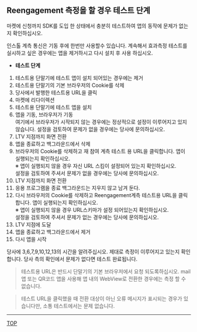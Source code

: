 ## Reengagement 측정을 할 경우 테스트 단계

마켓에 신청까지 SDK를 도입 한 상태에서 충분히 테스트하여 앱의 동작에 문제가 없는지 확인하십시오.

인스톨 계측 통신은 기동 후에 한번만 사용할수 있습니다. 계속해서 효과측정 테스트를 실시하고 싶은 경우에는 앱을 제거하시고 다시 설치 후 사용 하십시오.

* **테스트 단계**

1. 테스트용 단말기에 테스트 앱이 설치 되어있는 경우에는 제거
1. 테스트용 단말기의 기본 브라우저의 Cookie를 삭제
1. 당사에서 발행한 테스트용 URL을 클릭
1. 마켓에 리다이렉션
1. 테스트용 단말기에 테스트 앱을 설치 <br />
1. 앱을 기동, 브라우저가 기동 <br />
여기에서 브라우저가 시작되지 않는 경우에는 정상적으로 설정이 이루어지고 있지 않습니다. 설정을 검토하여 문제가 없을 경우에는 당사에 문의하십시오.
1. LTV 지점까지 화면 전환 <br />
1. 앱을 종료하고 백그라운드에서 삭제 <br />
1. 브라우저의 Cookie를 삭제하고 재 참여 계측 테스트 용 URL을 클릭합니다. 앱이 실행되는지 확인하십시오. <br />
※ 앱이 실행되지 않을 경우 자신 URL 스킴이 설정되어 있는지 확인하십시오. <br />
설정을 검토하여 주셔서 문제가 없을 경우에는 당사에 문의하십시오. <br />
1. LTV 지점까지 화면 전환 <br />
1. 응용 프로그램을 종료 백그라운드는 지우지 않고 남겨 둔다.
1. 다시 브라우저의 Cookie를 삭제하고 Reengagement계측 테스트용 URL을 클릭합니다. 앱이 실행되는지 확인하십시오. <br />
※ 앱이 실행되지 않을 경우 URL스키마가 설정 되어있는지 확인하십시오. <br />
설정을 검토하여 주셔서 문제가 없는 경우에는 당사에 문의하십시오.
1. LTV 지점에 도달
1. 앱을 종료하고 백그라운드에서 제거
1. 다시 앱을 시작

당사에 3,6,7,9,10,12,13의 시간을 알려주십시오. 제대로 측정이 이루어지고 있는지 확인합니다. 당사 측의 확인에서 문제가 없다면 테스트 완료됩니다.

> 테스트용 URL은 반드시 단말기의 기본 브라우저에서 요청 되도록하십시오. mail앱 또는 QR코드 앱을 사용해 앱 내의 WebView로 전환한 경우에는 측정 할 수 없습니다.

> 테스트 URL을 클릭했을 때 전환 대상이 아닌 오류 메시지가 표시되는 경우가 있습니다만, 소통 테스트에서는 문제 없습니다.

---
[TOP](/lang/ko/doc/README.md)
